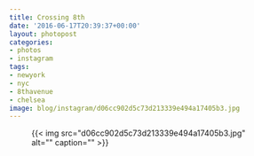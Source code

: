 ```yaml
---
title: Crossing 8th
date: '2016-06-17T20:39:37+00:00'
layout: photopost
categories:
- photos
- instagram
tags:
- newyork
- nyc
- 8thavenue
- chelsea
image: blog/instagram/d06cc902d5c73d213339e494a17405b3.jpg
---
```


<figure class="photo photo--square">
  {{< img src="d06cc902d5c73d213339e494a17405b3.jpg" alt="" caption="" >}}

</figure>



